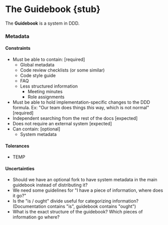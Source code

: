 # The Guidebook {stub}

The **Guidebook** is a system in DDD.

### Metadata

#### Constraints
- Must be able to contain: [required]
  - Global metadata
  - Code review checklists (or some similar)
  - Code style guide
  - FAQ
  - Less structured information
    - Meeting minutes
    - Role assignments
- Must be able to hold implementation-specific changes to the DDD formula. Ex: "Our team does things *this* way, which is not normal" [required]
- Independent searching from the rest of the docs [expected]
- Does not require an external system [expected]
- Can contain: [optional]
  - System metadata

#### Tolerances
- TEMP

#### Uncertainties
- Should we have an optional fork to have system metadata in the main guidebook instead of distributing it?
- We need some guidelines for "I have a piece of information, where does it go?"
- Is the "is / ought" divide useful for categorizing information? (Documentation contains "is", guidebook contains "ought")
- What is the exact structure of the guidebook? Which pieces of information go where?
